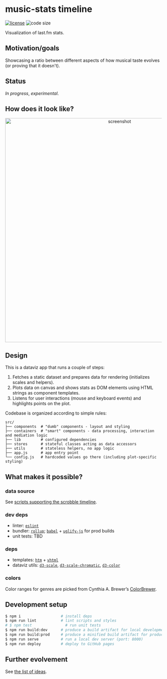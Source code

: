 # music-stats timeline

  [![license][license-image]][license-url]
  ![code size][code-size-image]

Visualization of last.fm stats.

## Motivation/goals
Showcasing a ratio between different aspects of how musical taste evolves (or proving that it doesn't).

## Status
*In progress*, *experimental*.

## How does it look like?
<p align="center">
  <a href="https://user-images.githubusercontent.com/2470363/72014656-9b2eb480-3260-11ea-9ad0-bd9377b0788d.png">
    <img width="720" alt="screenshot" src="https://user-images.githubusercontent.com/2470363/72014656-9b2eb480-3260-11ea-9ad0-bd9377b0788d.png" />
  </a>
</p>

## Design
This is a dataviz app that runs a couple of steps:
1. Fetches a static dataset and prepares data for rendering (initializes scales and helpers).
1. Plots data on canvas and shows stats as DOM elements using HTML strings as component templates.
1. Listens for user interactions (mouse and keyboard events) and highlights points on the plot.

Codebase is organized according to simple rules:
```
src/
├── components  # "dumb" components - layout and styling
├── containers  # "smart" components - data processing, interaction and mediation logic
├── lib         # configured dependencies
├── stores      # stateful classes acting as data accessors
├── utils       # stateless helpers, no app logic
├── app.js      # app entry point
└── config.js   # hardcoded values go there (including plot-specific styling)
```

## What makes it possible?
### data source
See [scripts supporting the scrobble timeline](https://github.com/music-stats/scripts#scrobble-timeline).

### dev deps
* linter: [`eslint`](https://eslint.org/)
* bundler: [`rollup`](https://github.com/rollup/rollup); [`babel`](https://babeljs.io/) + [`uglify-js`](https://github.com/mishoo/UglifyJS2) for prod builds
* unit tests: TBD

### deps
* templates: [`htm`](https://github.com/developit/htm) + [`vhtml`](https://github.com/developit/vhtml)
* dataviz utils: [`d3-scale`](https://github.com/d3/d3-scale), [`d3-scale-chromatic`](https://github.com/d3/d3-scale-chromatic), [`d3-color`](https://github.com/d3/d3-color)

### colors
Color ranges for genres are picked from Cynthia A. Brewer’s [ColorBrewer](http://colorbrewer2.org/).

## Development setup
```bash
$ npm i                  # install deps
$ npm run lint           # lint scripts and styles
# $ npm test               # run unit tests
$ npm run build:dev      # produce a build artifact for local development
$ npm run build:prod     # produce a minified build artifact for production
$ npm run serve          # run a local dev server (port: 8000)
$ npm run deploy         # deploy to GitHub pages
```

## Further evolvement
See [the list of ideas](/docs/ideas.md).

[license-image]: https://img.shields.io/github/license/music-stats/timeline.svg?style=flat-square
[license-url]: https://github.com/music-stats/timeline/blob/master/LICENSE
[code-size-image]: https://img.shields.io/github/languages/code-size/music-stats/timeline.svg?style=flat-square
